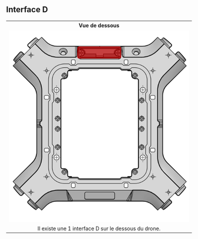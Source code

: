 ## Interface D

<table class="interface" style=" text-align: center;">
    <tr>
        <th colspan="2">Vue de dessous</th>
    </tr>
    <tr>
        <td><img src="../../gitbook/images/INTERFACE/general/DESSOUS-INTD.png"></td>
    </tr>
    <tr>
        <td>Il existe une 1 interface D sur le dessous du drone.</td>        
    </tr>
</table>